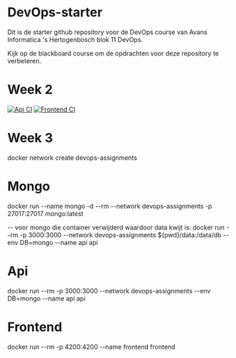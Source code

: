 # DevOps-starter

Dit is de starter github repository voor de DevOps course van Avans Informatica 's Hertogenbosch blok 11 DevOps.

Kijk op de blackboard course om de opdrachten voor deze repository te verbeteren.

# Week 2

[![Api CI](https://github.com/sgvanpelt/devops-assignments-sgvanpelt/actions/workflows/api.yml/badge.svg)](https://github.com/sgvanpelt/devops-assignments-sgvanpelt/actions/workflows/api.yml)
[![Frontend CI](https://github.com/sgvanpelt/devops-assignments-sgvanpelt/actions/workflows/frontend.yml/badge.svg)](https://github.com/sgvanpelt/devops-assignments-sgvanpelt/actions/workflows/frontend.yml)

# Week 3

docker network create devops-assignments

# Mongo

docker run --name mongo -d --rm --network devops-assignments -p 27017:27017 mongo:latest

-- voor mongo die container verwijderd waardoor data kwijt is:
docker run --rm -p 3000:3000 --network devops-assignments ${pwd}/data:/data/db --env DB=mongo --name api api

# Api

docker run --rm -p 3000:3000 --network devops-assignments --env DB=mongo --name api api

# Frontend

docker run --rm -p 4200:4200 --name frontend frontend
